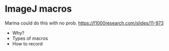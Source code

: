 # ImageJ macros
Marina could do this with no prob.
https://f1000research.com/slides/11-973
- Why?
- Types of macros
- How to record
